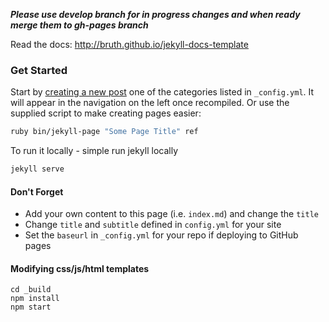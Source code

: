 ***Please use develop branch for in progress changes and when ready merge them to gh-pages branch***

Read the docs: http://bruth.github.io/jekyll-docs-template


### Get Started

Start by [creating a new post](http://jekyllrb.com/docs/posts/) one of the categories listed in `_config.yml`. It will appear in the navigation on the left once recompiled. Or use the supplied script to make creating pages easier:

```bash
ruby bin/jekyll-page "Some Page Title" ref
```

To run it locally - simple run jekyll locally
```bash
jekyll serve
```

#### Don't Forget

- Add your own content to this page (i.e. `index.md`) and change the `title`
- Change `title` and `subtitle` defined in `config.yml` for your site
- Set the `baseurl` in `_config.yml` for your repo if deploying to GitHub pages

#### Modifying css/js/html templates

```
cd _build
npm install
npm start
```
